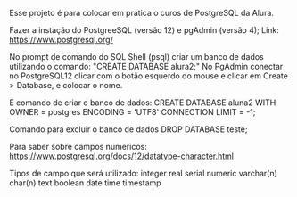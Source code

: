 Esse projeto é para colocar em pratica o curos de PostgreSQL da Alura.

Fazer a instação do PostgreeSQL (versão 12) e pgAdmin (versão 4);
Link: https://www.postgresql.org/

No prompt de comando do SQL Shell (psql) criar um banco de dados utilizando o comando: "CREATE DATABASE alura2;"
No PgAdmin conectar no PostgreSQL12 clicar com o botão esquerdo do mouse e clicar em Create > Database, e colocar o nome.

E comando de criar o banco de dados:
CREATE DATABASE aluna2
    WITH 
    OWNER = postgres
    ENCODING = 'UTF8'
    CONNECTION LIMIT = -1;
    
Comando para excluir o banco de dados DROP DATABASE teste;

Para saber sobre campos numericos: https://www.postgresql.org/docs/12/datatype-character.html

Tipos de campo que será utilizado:
integer
real
serial
numeric
varchar(n)
char(n)
text
boolean
date
time
timestamp


